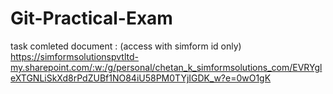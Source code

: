 # Git-Practical-Exam


task comleted document :
(access with simform id only)
https://simformsolutionspvtltd-my.sharepoint.com/:w:/g/personal/chetan_k_simformsolutions_com/EVRYgleXTGNLiSkXd8rPdZUBf1NO84iU58PM0TYjIGDK_w?e=0wO1gK
